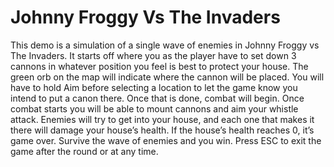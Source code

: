 # Johnny Froggy Vs The Invaders
This demo is a simulation of a single wave of enemies in Johnny Froggy vs The Invaders. It starts off where you as the player have to set down 3 cannons in whatever position you feel is best to protect your house. The green orb on the map will indicate where the cannon will be placed. You will have to hold Aim before selecting a location to let the game know you intend to put a canon there. Once that is done, combat will begin. Once combat starts you will be able to mount cannons and aim your whistle attack. Enemies will try to get into your house, and each one that makes it there will damage your house’s health. If the house’s health reaches 0, it’s game over. Survive the wave of enemies and you win. Press ESC to exit the game after the round or at any time. 
